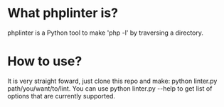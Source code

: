 What phplinter is?
==================

phplinter is a Python tool to make 'php -l' by traversing a directory.

How to use?
===========

It is very straight foward, just clone this repo and make: python linter.py path/you/want/to/lint.
You can use python linter.py --help to get list of options that are currently supported.

